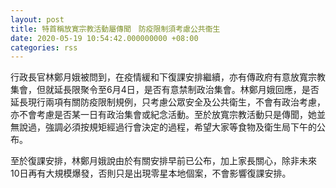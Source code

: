 ```yaml
---
layout: post
title: 特首稱放寛宗教活動屬傳聞　防疫限制須考慮公共衞生
date: 2020-05-19 10:54:42.000000000 +08:00
categories: rss
---
```


行政長官林鄭月娥被問到，在疫情緩和下復課安排繼續，亦有傳政府有意放寬宗教集會，但就延長限聚令至6月4日，是否有意禁制政治集會。林鄭月娥回應，是否延長現行兩項有關防疫限制規例，只考慮公眾安全及公共衛生，不會有政治考慮，亦不會考慮是否某一日有政治集會或紀念活動。至於放寬宗教活動只是傳聞，她並無說過，強調必須按規矩經過行會決定的過程，希望大家等食物及衛生局下午的公布。

至於復課安排，林鄭月娥說由於有關安排早前已公布，加上家長關心，除非未來10日再有大規模爆發，否則只是出現零星本地個案，不會影響復課安排。
